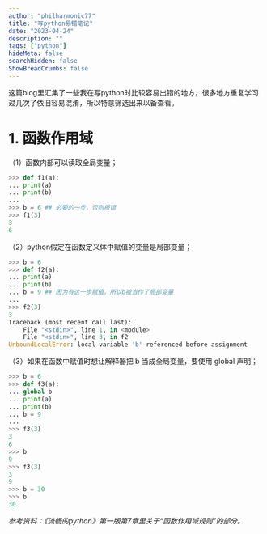 ```yaml
---
author: "philharmonic77"
title: "写python易错笔记"
date: "2023-04-24"
description: ""
tags: ["python"]
hideMeta: false
searchHidden: false
ShowBreadCrumbs: false
---
```

这篇blog里汇集了一些我在写python时比较容易出错的地方，很多地方重复学习过几次了依旧容易混淆，所以特意筛选出来以备查看。    

# 1. 函数作用域
（1）函数内部可以读取全局变量； 

``` python
>>> def f1(a):
... print(a)
... print(b)
...
>>> b = 6 ## 必要的一步，否则报错
>>> f1(3)
3
6
``` 
（2）python假定在函数定义体中赋值的变量是局部变量； 

``` python
>>> b = 6
>>> def f2(a):
... print(a)
... print(b)
... b = 9 ## 因为有这一步赋值，所以b被当作了局部变量
...
>>> f2(3)
3
Traceback (most recent call last):
    File "<stdin>", line 1, in <module>
    File "<stdin>", line 3, in f2
UnboundLocalError: local variable 'b' referenced before assignment 
``` 
（3）如果在函数中赋值时想让解释器把 b 当成全局变量，要使用 global 声明；

``` python
>>> b = 6
>>> def f3(a):
... global b
... print(a)
... print(b)
... b = 9 
...
>>> f3(3)
3
6
>>> b
9
>>> f3(3)
3
9
>>> b = 30
>>> b
30
```
*参考资料：《流畅的python》第一版第7章里关于“函数作用域规则”的部分。*